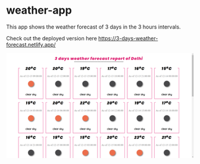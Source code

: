 # weather-app

This app shows the weather forecast of 3 days in the 3 hours intervals.

Check out the deployed version here 
https://3-days-weather-forecast.netlify.app/

<img src="https://raw.githubusercontent.com/PrathamKumar14/weather-app/main/src/img/sample.png" />
